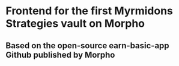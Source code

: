 # Frontend for the first Myrmidons Strategies vault on Morpho
## Based on the open-source earn-basic-app Github published by Morpho
